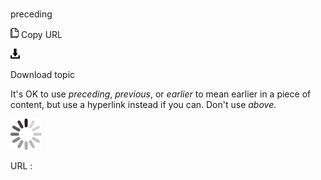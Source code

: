 # 

preceding

![Copy URL](media/preceding/Copy.png)
Copy URL

![Download](media/preceding/Download.png)

Download topic

It's OK to use *preceding*, *previous*, or *earlier* to mean earlier in a piece of content, but use a hyperlink instead if you can. Don't use *above.* 

![In progress](media/preceding/activity-large.gif)

URL :
